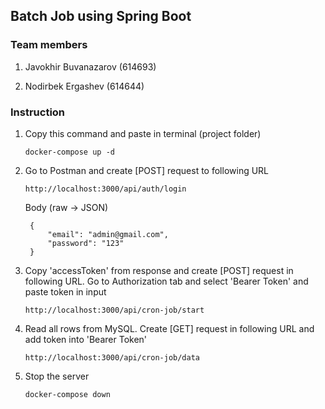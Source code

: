 ## Batch Job using Spring Boot

### Team members

1. Javokhir Buvanazarov (614693)

2. Nodirbek Ergashev (614644)

### Instruction

1. Copy this command and paste in terminal (project folder)
   ```
   docker-compose up -d
   ```

2. Go to Postman and create [POST] request to following URL
   ```
   http://localhost:3000/api/auth/login
   ```
   Body (raw -> JSON)
   ```
    {
        "email": "admin@gmail.com",
        "password": "123"
    }
   ```

3. Copy 'accessToken' from response and create [POST] request in following URL. Go to Authorization tab and select 'Bearer Token' and paste token in input
   ```
   http://localhost:3000/api/cron-job/start
   ```

4. Read all rows from MySQL. Create [GET] request in following URL and add token into 'Bearer Token'
   ```
   http://localhost:3000/api/cron-job/data
   ```

5. Stop the server
   ```
   docker-compose down
   ```